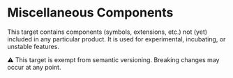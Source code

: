 # Miscellaneous Components

This target contains components (symbols, extensions, etc.) not (yet) included in any particular product. It is used for experimental, incubating, or unstable features.

⚠️ This target is exempt from semantic versioning. Breaking changes may occur at any point.
